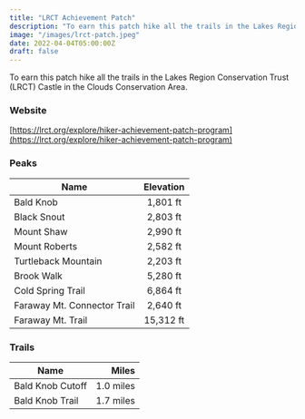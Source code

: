 ```yaml
---
title: "LRCT Achievement Patch"
description: "To earn this patch hike all the trails in the Lakes Region Conservation Trust Castle in the Clouds Conservation Area"
image: "/images/lrct-patch.jpeg"
date: 2022-04-04T05:00:00Z
draft: false
---
```

To earn this patch hike all the trails in the Lakes Region Conservation Trust (LRCT) Castle in the Clouds Conservation Area.
### Website
[https://lrct.org/explore/hiker-achievement-patch-program](https://lrct.org/explore/hiker-achievement-patch-program)

### Peaks 

| Name        |      Elevation     | 
| ------------- | :-----------: | 
| Bald Knob      | 1,801 ft | 
| Black Snout      |   2,803 ft    |
| Mount Shaw |   2,990 ft    | 
| Mount Roberts | 2,582 ft | 
| Turtleback Mountain |2,203 ft | 
| Brook Walk |5,280 ft |
| Cold Spring Trail |6,864 ft | 
| Faraway Mt. Connector Trail |2,640 ft | 
| Faraway Mt. Trail |15,312 ft | 



### Trails
| Name | Miles |
| ---- | ----: |
| Bald Knob Cutoff| 1.0 miles|
| Bald Knob Trail | 1.7 miles|

